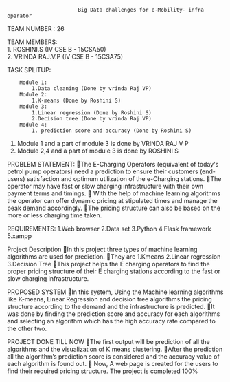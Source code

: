                            Big Data challenges for e-Mobility- infra operator	
TEAM NUMBER : 26

TEAM MEMBERS:                                                                                                                           
                      1. ROSHINI.S (IV CSE B - 15CSA50)                                                                                      
                      2. VRINDA RAJ.V.P (IV CSE B - 15CSA75)

TASK SPLITUP:                                                                                                                          

        Module 1:                                                                                                                        
            1.Data cleaning (Done by vrinda Raj VP)                                                                                        
        Module 2:                                                                                                                        
            1.K-means (Done by Roshini S)
        Module 3:
            1.Linear regression (Done by Roshini S)
            2.Decision tree (Done by vrinda Raj VP)
        Module 4:
            1. prediction score and accuracy (Done by Roshini S)

1. Module 1 and a part of module 3 is done by VRINDA RAJ V P
2. Module 2,4 and a part of module 3 is done  by ROSHINI S
      
PROBLEM STATEMENT:
The E-Charging Operators (equivalent of today's petrol pump operators) need a prediction to ensure their customers (end-users) satisfaction and optimum utilization of the e-Charging stations. 
The operator may have fast or slow charging infrastructure with their own payment terms and timings.
 With the help of machine learning algorithms the operator can offer dynamic pricing at stipulated times and manage the peak demand accordingly.
The pricing structure can also be based on the more or less charging time taken.

REQUIREMENTS:
1.Web browser
2.Data set
3.Python
4.Flask framework
5.xampp

Project Description
In this project three types of machine learning algorithms are used for prediction.
They are 
1.Kmeans 
2.Linear regression
3.Decision Tree
This project helps the E charging operators to find the proper pricing structure of their E charging stations according to the fast or slow charging infrastructure.

PROPOSED SYSTEM
In this system, Using the Machine learning algorithms like K-means, Linear Regression and decision tree algorithms the pricing structure according to the demand and the infrastructure is predicted.
It was done by finding the prediction score and accuracy for each algorithms and selecting an algorithm which has the high accuracy rate compared to the other two.

PROJECT DONE TILL NOW
The first output will be prediction of all the algorithms and the visualization of K means clustering.
After the prediction all the algorithm’s prediction score is considered and the accuracy value of each algorithm is found out.
 Now, A web page is created for the users to find their required pricing structure.
The project is completed 100%

